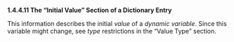 **1.4.4.11 The “Initial Value” Section of a Dictionary Entry** 

This information describes the initial *value* of a *dynamic variable*. Since this variable might change, see *type* restrictions in the “Value Type” section. 

